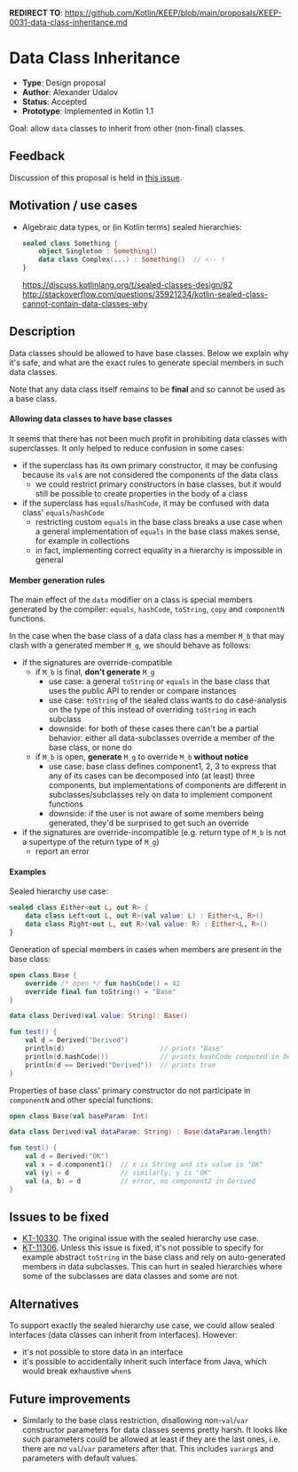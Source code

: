 **REDIRECT TO**: https://github.com/Kotlin/KEEP/blob/main/proposals/KEEP-0031-data-class-inheritance.md

# Data Class Inheritance

* **Type**: Design proposal
* **Author**: Alexander Udalov
* **Status**: Accepted
* **Prototype**: Implemented in Kotlin 1.1

Goal: allow `data` classes to inherit from other (non-final) classes.

## Feedback

Discussion of this proposal is held in [this issue](https://github.com/Kotlin/KEEP/issues/31).

## Motivation / use cases

* Algebraic data types, or (in Kotlin terms) sealed hierarchies:

    ``` kotlin
    sealed class Something {
        object Singleton : Something()
        data class Complex(...) : Something()  // <-- !
    }
    ```

  https://discuss.kotlinlang.org/t/sealed-classes-design/82
  http://stackoverflow.com/questions/35921234/kotlin-sealed-class-cannot-contain-data-classes-why

## Description

Data classes should be allowed to have base classes. Below we explain why it's safe, and what are the exact rules to generate special members in such data classes.

Note that any data class itself remains to be **final** and so cannot be used as a base class.

#### Allowing data classes to have base classes

It seems that there has not been much profit in prohibiting data classes with superclasses. It only helped to reduce confusion in some cases:
* if the superclass has its own primary constructor, it may be confusing because its `val`s are not considered the components of the data class
    * we could restrict primary constructors in base classes, but it would still be possible to create properties in the body of a class
* if the superclass has `equals`/`hashCode`, it may be confused with data class' `equals`/`hashCode`
    * restricting custom `equals` in the base class breaks a use case when a general implementation of `equals` in the base class makes sense, for example in collections
    * in fact, implementing correct equality in a hierarchy is impossible in general

#### Member generation rules

The main effect of the `data` modifier on a class is special members generated by the compiler: `equals`, `hashCode`, `toString`, `copy` and `componentN` functions.

In the case when the base class of a data class has a member `M_b` that may clash with a generated member `M_g`, we should behave as follows:
* if the signatures are override-compatible
    * if `M_b` is final, **don't generate** `M_g`
        * use case: a general `toString` or `equals` in the base class that uses the public API to render or compare instances
        * use case: `toString` of the sealed class wants to do case-analysis on the type of this instead of overriding `toString` in each subclass
        * downside: for both of these cases there can't be a partial behavior: either all data-subclasses override a member of the base class, or none do
    * if `M_b` is open, **generate** `M_g` to override `M_b` **without notice**
        * use case: base class defines component1, 2, 3 to express that any of its cases can be decomposed into (at least) three components, but implementations of components are different in subclasses/subclasses rely on data to implement component functions
        * downside: if the user is not aware of some members being generated, they'd be surprised to get such an override
* if the signatures are override-incompatible (e.g. return type of `M_b` is not a supertype of the return type of `M_g`)
    * report an error

#### Examples

Sealed hierarchy use case:
``` kotlin
sealed class Either<out L, out R> {
    data class Left<out L, out R>(val value: L) : Either<L, R>()
    data class Right<out L, out R>(val value: R) : Either<L, R>()
}
```

Generation of special members in cases when members are present in the base class:
``` kotlin
open class Base {
    override /* open */ fun hashCode() = 42
    override final fun toString() = "Base"
}

data class Derived(val value: String): Base()

fun test() {
    val d = Derived("Derived")
    println(d)                        // prints "Base"
    println(d.hashCode())             // prints hashCode computed in Derived, NOT 42
    println(d == Derived("Derived"))  // prints true
}
```

Properties of base class' primary constructor do not participate in `componentN` and other special functions:
``` kotlin
open class Base(val baseParam: Int)

data class Derived(val dataParam: String) : Base(dataParam.length)

fun test() {
    val d = Derived("OK")
    val x = d.component1()  // x is String and its value is "OK"
    val (y) = d             // similarly, y is "OK"
    val (a, b) = d          // error, no component2 in Derived
}
```

## Issues to be fixed

* [KT-10330](https://youtrack.jetbrains.com/issue/KT-10330).
   The original issue with the sealed hierarchy use case.
* [KT-11306](https://youtrack.jetbrains.com/issue/KT-11306).
   Unless this issue is fixed, it's not possible to specify for example abstract `toString` in the base class and rely on auto-generated members in data subclasses. This can hurt in sealed hierarchies where some of the subclasses are data classes and some are not.

## Alternatives

To support exactly the sealed hierarchy use case, we could allow sealed interfaces (data classes can inherit from interfaces). However:
* it's not possible to store data in an interface
* it's possible to accidentally inherit such interface from Java, which would break exhaustive `when`s

## Future improvements

* Similarly to the base class restriction, disallowing non-`val`/`var` constructor parameters for data classes seems pretty harsh. It looks like such parameters could be allowed at least if they are the last ones, i.e. there are no `val`/`var` parameters after that. This includes `vararg`s and parameters with default values.




